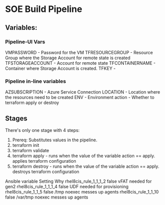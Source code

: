 # SOE Build Pipeline


## Variables:

### Pipeline-UI Vars
VMPASSWORD           - Password for the VM
TFRESOURCEGROUP      - Resource Group where the Storage Account for remote state is created
TFSTORAGEACCOUNT     -  Account for remote state
TFCONTAINERNAME      - Container where Storage Account is created.
TFKEY                - 
        
### Pipeline in-line variables
AZSUBSCRIPTION  - Azure Service Connection
LOCATION        - Location where the resources need to be created
ENV             - Environment
action          - Whether to terraform apply or destroy 

## Stages

There's only one stage with 4 steps:
1. Prereq:
    Substitutes values in the pipeline.
2. terraform init
3. terraform validate
4. terraform apply  - runs when the value of the variable action == apply. 
                      applies terraform configuration 
5. terraform destroy - runs when the value of the variable action == apply. 
                      destroys terraform configuration



Ansible variable	Setting	Why
rhel8cis_rule_1_1_1_2	false	vFAT needed for gen2
rhel8cis_rule_1_1_1_4	false	UDF needed for provisioning
rhel8cis_rule_1_1_5	false	/tmp noexec messes up agents
rhel8cis_rule_1_1_10	false	/var/tmp noexec messes up agents
